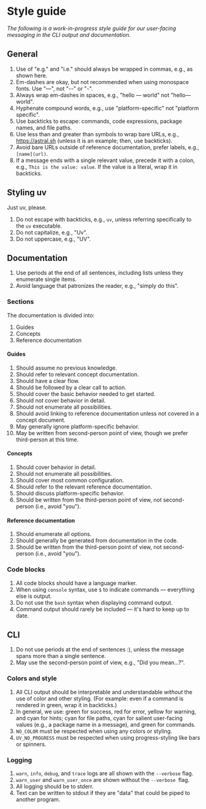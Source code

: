 # Style guide

_The following is a work-in-progress style guide for our user-facing messaging in the CLI output and documentation_.

## General

1. Use of "e.g." and "i.e." should always be wrapped in commas, e.g., as shown here.
1. Em-dashes are okay, but not recommended when using monospace fonts. Use "—", not "--" or "-".
1. Always wrap em-dashes in spaces, e.g., "hello — world" not "hello—world".
1. Hyphenate compound words, e.g., use "platform-specific" not "platform specific".
1. Use backticks to escape: commands, code expressions, package names, and file paths.
1. Use less than and greater than symbols to wrap bare URLs, e.g., <https://astral.sh> (unless it is an example; then, use backticks).
1. Avoid bare URLs outside of reference documentation, prefer labels, e.g., `[name](url)`.
1. If a message ends with a single relevant value, precede it with a colon, e.g., `This is the value: value`. If the value is a literal, wrap it in backticks.

## Styling uv

Just uv, please.

1. Do not escape with backticks, e.g., `uv`, unless referring specifically to the `uv` executable.
1. Do not capitalize, e.g., "Uv".
1. Do not uppercase, e.g., "UV".

## Documentation

1. Use periods at the end of all sentences, including lists unless they enumerate single items.
1. Avoid language that patronizes the reader, e.g., "simply do this".

### Sections

The documentation is divided into:

1. Guides
2. Concepts
3. Reference documentation

#### Guides

1. Should assume no previous knowledge.
1. Should refer to relevant concept documentation.
1. Should have a clear flow.
1. Should be followed by a clear call to action.
1. Should cover the basic behavior needed to get started.
1. Should not cover behavior in detail.
1. Should not enumerate all possibilities.
1. Should avoid linking to reference documentation unless not covered in a concept document.
1. May generally ignore platform-specific behavior.
1. May be written from second-person point of view, though we prefer third-person at this time.

#### Concepts

1. Should cover behavior in detail.
1. Should not enumerate all possibilities.
1. Should cover most common configuration.
1. Should refer to the relevant reference documentation.
1. Should discuss platform-specific behavior.
1. Should be written from the third-person point of view, not second-person (i.e., avoid "you").

#### Reference documentation

1. Should enumerate all options.
1. Should generally be generated from documentation in the code.
1. Should be written from the third-person point of view, not second-person (i.e., avoid "you").

### Code blocks

1. All code blocks should have a language marker.
1. When using `console` syntax, use `$` to indicate commands — everything else is output.
1. Do not use the `bash` syntax when displaying command output.
1. Command output should rarely be included — it's hard to keep up to date.

## CLI

1. Do not use periods at the end of sentences :), unless the message spans more than a single sentence.
1. May use the second-person point of view, e.g., "Did you mean...?".

### Colors and style

1. All CLI output should be interpretable and understandable _without_ the use of color and other styling. (For example: even if a command is rendered in green, wrap it in backticks.)
1. In general, we use: green for success, red for error, yellow for warning, and cyan for hints; cyan for file paths, cyan for salient user-facing values (e.g., a package name in a message), and green for commands. 
1. `NO_COLOR` must be respected when using any colors or styling.
1. `UV_NO_PROGRESS` must be respected when using progress-styling like bars or spinners.

### Logging

1. `warn`, `info`, `debug`, and `trace` logs are all shown with the `--verbose` flag.
1. `warn_user` and `warn_user_once` are shown without the `--verbose `flag.
1. All logging should be to stderr.
1. Text can be written to stdout if they are "data" that could be piped to another program.
